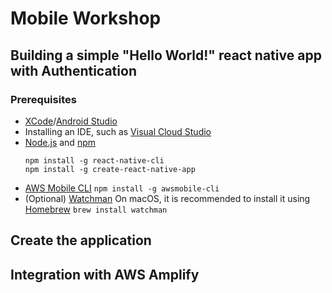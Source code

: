 # Mobile Workshop

## Building a simple "Hello World!" react native app with Authentication
  ### Prerequisites
  
  - [XCode](https://developer.apple.com/xcode/)/[Android Studio](https://developer.android.com/studio/)
  - Installing an IDE, such as [Visual Cloud Studio](https://code.visualstudio.com/download)
  - [Node.js](https://nodejs.org/en/download/) and [npm](https://www.npmjs.com/get-npm)
    ```
    npm install -g react-native-cli
    npm install -g create-react-native-app
    ```
  - [AWS Mobile CLI](https://github.com/aws/awsmobile-cli)
   `npm install -g awsmobile-cli `
  - (Optional) [Watchman](https://facebook.github.io/watchman/)
    On macOS, it is recommended to install it using [Homebrew](https://brew.sh/)
    `brew install watchman`
  
## Create the application
## Integration with AWS Amplify
